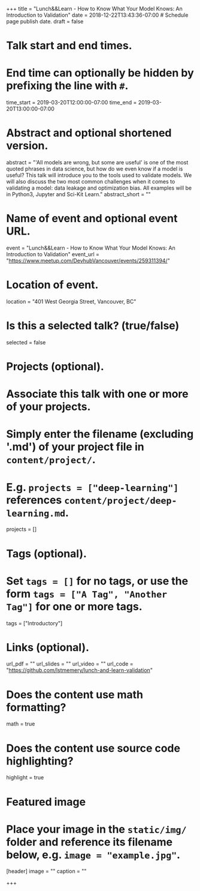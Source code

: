+++
title = "Lunch&&Learn - How to Know What Your Model Knows: An Introduction to Validation"
date = 2018-12-22T13:43:36-07:00  # Schedule page publish date.
draft = false

# Talk start and end times.
#   End time can optionally be hidden by prefixing the line with `#`.
time_start = 2019-03-20T12:00:00-07:00
time_end = 2019-03-20T13:00:00-07:00

# Abstract and optional shortened version.
abstract = "'All models are wrong, but some are useful' is one of the most quoted phrases in data science, but how do we even know if a model is useful? This talk will introduce you to the tools used to validate models. We will also discuss the two most common challenges when it comes to validating a model: data leakage and optimization bias. All examples will be in Python3, Jupyter and Sci-Kit Learn."
abstract_short = ""

# Name of event and optional event URL.
event = "Lunch&&Learn - How to Know What Your Model Knows: An Introduction to Validation"
event_url = "https://www.meetup.com/DevhubVancouver/events/259311394/"

# Location of event.
location = "401 West Georgia Street, Vancouver, BC"

# Is this a selected talk? (true/false)
selected = false

# Projects (optional).
#   Associate this talk with one or more of your projects.
#   Simply enter the filename (excluding '.md') of your project file in `content/project/`.
#   E.g. `projects = ["deep-learning"]` references `content/project/deep-learning.md`.
projects = []

# Tags (optional).
#   Set `tags = []` for no tags, or use the form `tags = ["A Tag", "Another Tag"]` for one or more tags.
tags = ["Introductory"]

# Links (optional).
url_pdf = ""
url_slides = ""
url_video = ""
url_code = "https://github.com/lstmemery/lunch-and-learn-validation"

# Does the content use math formatting?
math = true

# Does the content use source code highlighting?
highlight = true

# Featured image
# Place your image in the `static/img/` folder and reference its filename below, e.g. `image = "example.jpg"`.
[header]
image = ""
caption = ""

+++
